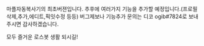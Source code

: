 마플자동복사기의 최초버젼입니다.
추후에 여러가지 기능을 추가할 예정입니다.(프로필삭제,추가,에디트,픽잇수정 등등)
버그제보나 기능추가 문의는 디코 ogib#7824로 보내주시면 감사하겠습니다.

모두 즐거운 로스봇 생활 되시길!
